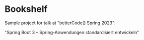 # Bookshelf
Sample project for talk at "betterCode() Spring 2023":

"Spring Boot 3 – Spring-Anwendungen standardisiert entwickeln"
